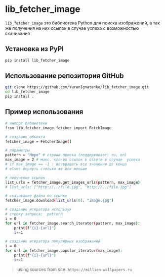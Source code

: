 # lib_fetcher_image

`lib_fetcher_image` это библиотека Python для поиска изображений,
а так же получения на них ссылок в случае успеха с возможностью скачивания

## Установка из PyPI

```bash
pip install lib_fetcher_image
```

## Использование репозитория GitHub

```bash
git clone https://github.com/YuranIgnatenko/lib_fetcher_image.git
cd lib_fetcher_image
pip install .
```

## Пример использования

```bash
# импорт библиотеки
from lib_fetcher_image.fetcher import FetchImage

# создание обьекта
fetcher_image = FetcherImage()

# параметры
pattern = "Море" # строка поиска (поддерживает: ru, en)
max_image = 2 # макс. кол-во ссылок в ответе в случае  успеха
# if max_image == -1 : возвращать все значения до конца
# else: вернуть столько же или меньше

# получение ссылок
list_urls = fetcher_image.get_images_urls(pattern, max_image)
# list_urls: ["http://../file.jpg", "http://../file.jpg"]

# скачивание файла по ссылке
fetcher_image.download(list_urls[0], "image.jpg")

# создание итератора используя
# строку запроса:  pattern
i = 0
for url in fetcher_image.search_iterator(pattern, max_image):
	print(f"{i}-{url}")
	i+=1

# создание итератора популярных изображений
i = 0
for url in fetcher_image.popular_iterator(max_image):
	print(f"{i}-{url}")
	i+=1


```

> using sources from site:
> `https://million-wallpapers.ru`
